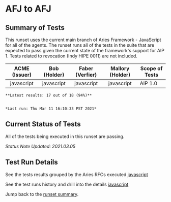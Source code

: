 # AFJ to AFJ

## Summary of Tests


 This runset uses the current main branch of Aries Framework - JavaScript for all of the agents. The runset runs all of the tests in the suite
 that are expected to pass given the current state of the framework's support for AIP 1. Tests related to revocation (Indy HIPE 0011) are not included.
 


|  ACME (Issuer) | Bob (Holder) | Faber (Verfier) | Mallory (Holder) | Scope of Tests |
| :------------: | :----------: | :-------------: | :--------------: | -------------- |
| javascript | javascript | javascript | javascript | AIP 1.0 |

```tip
**Latest results: 17 out of 18 (94%)**


*Last run: Thu Mar 11 16:10:33 PST 2021*
```

## Current Status of Tests

All of the tests being executed in this runset are passing.

*Status Note Updated: 2021.03.05*

## Test Run Details
See the tests results grouped by the Aries RFCs executed [javascript](https://allure.vonx.io/api/allure-docker-service/projects/javascript/reports/latest/index.html?redirect=false#behaviors)

See the test runs history and drill into the details [javascript](https://allure.vonx.io/allure-docker-service-ui/projects/javascript/reports/latest)

Jump back to the [runset summary](./README.md).


